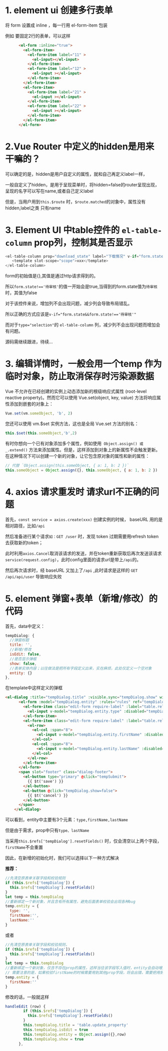 # 1. element ui 创建多行表单

将 form 设置成 inline ，每一行用 el-form-item 包装

例如 要固定2行的表单，可以这样

```html
      <el-form :inline="true">
        <el-form-item>
          <el-form-item label="11" >
            <el-input></el-input>
          </el-form-item>
          <el-form-item label="12" >
            <el-input ></el-input>
          </el-form-item>
        </el-form-item>
        <el-form-item>
          <el-form-item label="21" >
            <el-input ></el-input>
          </el-form-item>
          <el-form-item label="22" >
            <el-input ></el-input>
          </el-form-item>
        </el-form-item>
      </el-form>
```

# 2.Vue Router 中定义的hidden是用来干嘛的？

可以确定的是，hidden是用户自定义的属性，就和自己再定义label一样，

一般自定义了hidden，是用于呈现菜单时，将hidden=false的router呈现出现，呈现的名字可以写在name,或者自己定义label

但是，当用户用到`this.$route` 时，`$route.matched`的对象中，属性没有hidden,label之类 只有name

# 3. Element UI 中table控件的 `el-table-column` prop列，控制其是否显示

```js
<el-table-column prop="download_state" label="下载情况" v-if="form.state!=='待审核'" >
   <template slot-scope="scope">xxx</template>
</el-table-column>
```

form的初始值是{},其值是通过http请求得到的。

所以`form.state!=='待审核'`的值一开始会是true,当得到的form.state值为`待审核`时，其值为false

对于该控件来说，增加列不会出现问题，减少列会导致布局错乱。

所以正确的方式应该是`v-if="form.state&&form.state!=='待审核'"`

而对于`type="selection"`的 `el-table-column` 列，减少列不会出现问题而增加会有问题。

源码需继续跟进，待续...

# 3. 编辑详情时，一般会用一个temp 作为临时对象，防止取消保存时污染源数据

Vue 不允许在已经创建的实例上动态添加新的根级响应式属性 (root-level reactive property)。然而它可以使用 Vue.set(object, key, value) 方法将响应属性添加到嵌套的对象上：
```js
Vue.set(vm.someObject, 'b', 2)
```
您还可以使用 vm.$set 实例方法，这也是全局 Vue.set 方法的别名：
```js
this.$set(this.someObject,'b',2)
```
有时你想向一个已有对象添加多个属性，例如使用` Object.assign() 或 _.extend()` 方法来添加属性。但是，这样添加到对象上的新属性不会触发更新。在这种情况下可以创建一个新的对象，让它包含原对象的属性和新的属性：
```js
// 代替 `Object.assign(this.someObject, { a: 1, b: 2 })`
this.someObject = Object.assign({}, this.someObject, { a: 1, b: 2 })
```

# 4. axios 请求重发时 请求url不正确的问题

首先，`const service = axios.create(xxx)` 创建实例的时候， baseURL 用的是相对路径，比如`/api`

然后准备进行某个请求`如：GET /user` 时，发现 token 过期需要用refresh token去获取新的token；

此时利用`axios.Cancel`取消该请求的发送，并在token重新获取后再次发送该请求`service(request.config)`，此时config里面的请求url是带上`/api`的。

然后再次请求时，经 baseURL 又加上了`/api` ,此时请求是这样的 `GET /api/api/user` 导致响应失败


# 5. element 弹窗+表单（新增/修改）的代码

首先，data中定义：
```js
tempDialog: {
  //弹窗标题
  title: '',
  //新增/修改
  isEdit: false,
  //是否显示弹框
  show: false,
  //表单实体内容；以往做法是把所有字段定义出来，实在麻烦，此处仅定义一个空对象
  entity: {}
},
```

在template中这样定义的弹框
```html
<el-dialog :title="tempDialog.title" :visible.sync="tempDialog.show" width="35%">
      <el-form :model="tempDialog.entity" :rules="rules" ref="tempDialog" label-width="134px" label-position="left">
        <el-form-item class="edit-form require-label" :label="table.relation_type" prop="type">
          <el-input v-model="tempDialog.entity.type" :disabled="tempDialog.isEdit"></el-input>
        </el-form-item>
        <el-form-item class="edit-form require-label" :label="table.relation_entity" prop="lastName">
          <el-row>
            <el-col :span="8">
              <el-input v-model="tempDialog.entity.firstName" :disabled="tempDialog.isEdit"></el-input>
            </el-col>
            <el-col :span="8">
              <el-input v-model="tempDialog.entity.lastName" :disabled="tempDialog.isEdit"></el-input>
            </el-col>
          </el-row>
        </el-form-item>
      </el-form>
      <span slot="footer" class="dialog-footer">
        <el-button type="primary" @click="tempSubmit">
          {{ $t('save') }}
        </el-button>
        <el-button @click="tempDialog.show=false">
          {{ $t('cancel') }}
        </el-button>
      </span>
    </el-dialog>
```

可以看到，entity中主要有3个元素：`type,firstName,lastName`

但是由于需求，prop中只有`type、lastName`

当采用`this.$refs['tempDialog'].resetFields()` 时，仅会清空以上两个字段，`firstName`不会重置

因此，在新增的初始化时，我们可以选择以下一种方式解决

**推荐：**
```js
//先清空原表单关联字段和校验规则
if (this.$refs['tempDialog']) {
  this.$refs['tempDialog'].resetFields()
}
let temp = this.tempDialog
//重新绑定一个新对象，并且含有所有属性，避免后面表单校验会出现各种bug
temp.entity = {
  type: '',
  firstName:'',
  lastName:''
}
```

或者

```js
//先清空原表单关联字段和校验规则，
if (this.$refs['tempDialog']) {
  this.$refs['tempDialog'].resetFields()
}
let temp = this.tempDialog
//重新绑定一个新对象，仅含不存在prop的属性，这样当往该字段写入值时，entity会自动增加元素
// 需要注意的是，如果校验firstName的时候需要用到其他prop字段，将会出错，需要把用到的字段也定义在下面
temp.entity = {
  firstName:''
}
```

修改的话，一般就这样
```js
handleEdit (row) {
        if (this.$refs['tempDialog']) {
          this.$refs['tempDialog'].resetFields()
        }
        this.tempDialog.title = 'table.update_property'
        this.tempDialog.isEdit = true
        this.tempDialog.entity = Object.assign({},row)
        this.tempDialog.show = true
      },
```